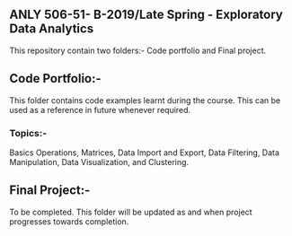 ## ANLY 506-51- B-2019/Late Spring - Exploratory Data Analytics
This repository contain two folders:- Code portfolio and Final project.

## Code Portfolio:-
This folder contains code examples learnt during the course. This can be used as a reference in future whenever required.

### Topics:-
Basics Operations, Matrices, Data Import and Export, Data Filtering, Data Manipulation, Data Visualization, and Clustering.

## Final Project:-
To be completed. This folder will be updated as and when project progresses towards completion.